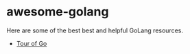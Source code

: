 # awesome-golang

Here are some of the best best and helpful GoLang resources.

- [Tour of Go](https://go.dev/tour/welcome/1)


